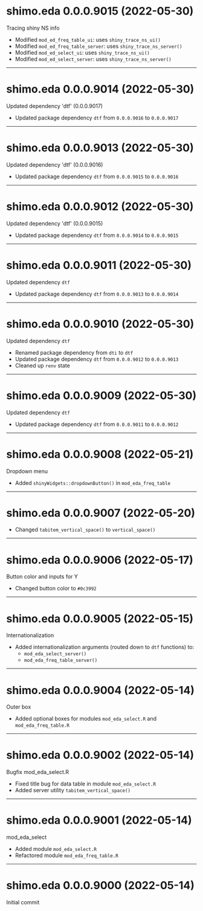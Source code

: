 # shimo.eda 0.0.0.9015 (2022-05-30)

Tracing shiny NS info

- Modified `mod_ed_freq_table_ui`: uses `shiny_trace_ns_ui()`
- Modified `mod_ed_freq_table_server`: uses `shiny_trace_ns_server()`
- Modified `mod_ed_select_ui`: uses `shiny_trace_ns_ui()`
- Modified `mod_ed_select_server`: uses `shiny_trace_ns_server()`

----------

# shimo.eda 0.0.0.9014 (2022-05-30)

Updated dependency 'dtf' (0.0.0.9017)

- Updated package dependency `dtf` from `0.0.0.9016` to `0.0.0.9017`

----------

# shimo.eda 0.0.0.9013 (2022-05-30)

Updated dependency 'dtf' (0.0.0.9016)

- Updated package dependency `dtf` from `0.0.0.9015` to `0.0.0.9016`

----------

# shimo.eda 0.0.0.9012 (2022-05-30)

Updated dependency 'dtf' (0.0.0.9015)

- Updated package dependency `dtf` from `0.0.0.9014` to `0.0.0.9015`

----------

# shimo.eda 0.0.0.9011 (2022-05-30)

Updated dependency `dtf`

- Updated package dependency `dtf` from `0.0.0.9013` to `0.0.0.9014`

----------

# shimo.eda 0.0.0.9010 (2022-05-30)

Updated dependency `dtf`

- Renamed package dependency from `dti` to `dtf`
- Updated package dependency `dtf` from `0.0.0.9012` to `0.0.0.9013`
- Cleaned up `renv` state

----------

# shimo.eda 0.0.0.9009 (2022-05-30)

Updated dependency `dtf`

- Updated package dependency `dtf` from `0.0.0.9011` to `0.0.0.9012`

----------

# shimo.eda 0.0.0.9008 (2022-05-21)

Dropdown menu

- Added `shinyWidgets::dropdownButton()` in `mod_eda_freq_table`

----------

# shimo.eda 0.0.0.9007 (2022-05-20)

- Changed `tabitem_vertical_space()` to `vertical_space()`

----------

# shimo.eda 0.0.0.9006 (2022-05-17)

Button color and inputs for Y

- Changed button color to `#0c3992`

----------

# shimo.eda 0.0.0.9005 (2022-05-15)

Internationalization

- Added internationalization arguments (routed down to `dtf` functions) to:
    - `mod_eda_select_server()`
    - `mod_eda_freq_table_server()`

----------

# shimo.eda 0.0.0.9004 (2022-05-14)

Outer box

- Added optional boxes for modules `mod_eda_select.R` and `mod_eda_freq_table.R`

----------

# shimo.eda 0.0.0.9002 (2022-05-14)

Bugfix mod_eda_select.R

- Fixed title bug for data table in module `mod_eda_select.R`
- Added server utility `tabitem_vertical_space()`

----------

# shimo.eda 0.0.0.9001 (2022-05-14)

mod_eda_select

- Added module `mod_eda_select.R`
- Refactored module `mod_eda_freq_table.R`

----------

# shimo.eda 0.0.0.9000 (2022-05-14)

Initial commit
